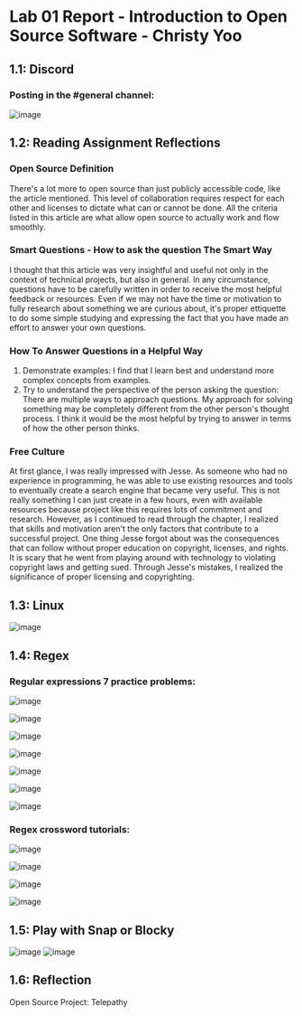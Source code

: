 # Lab 01 Report - Introduction to Open Source Software - Christy Yoo

1.1: Discord
------------
### Posting in the #general channel:
![image](https://user-images.githubusercontent.com/60198697/149564346-b3d84039-ae8b-443a-84f6-cfd2d18e50db.png)

1.2: Reading Assignment Reflections
-----------------------------------
### Open Source Definition
  There's a lot more to open source than just publicly accessible code, like the article mentioned. This level of collaboration requires respect for each other and licenses to dictate what can or cannot be done. All the criteria listed in this article are what allow open source to actually work and flow smoothly.
  
### Smart Questions - How to ask the question The Smart Way
  I thought that this article was very insightful and useful not only in the context of technical projects, but also in general. In any circumstance, questions have to be carefully written in order to receive the most helpful feedback or resources. Even if we may not have the time or motivation to fully research about something we are curious about, it's proper ettiquette to do some simple studying and expressing the fact that you have made an effort to answer your own questions.
  
### How To Answer Questions in a Helpful Way
  1. Demonstrate examples: I find that I learn best and understand more complex concepts from examples.
  2. Try to understand the perspective of the person asking the question: There are multiple ways to approach questions. My approach for solving something may be completely different from the other person's thought process. I think it would be the most helpful by trying to answer in terms of how the other person thinks.

### Free Culture
  At first glance, I was really impressed with Jesse. As someone who had no experience in programming, he was able to use existing resources and tools to eventually create a search engine that became very useful. This is not really something I can just create in a few hours, even with available resources because project like this requires lots of commitment and research. However, as I continued to read through the chapter, I realized that skills and motivation aren't the only factors that contribute to a successful project. One thing Jesse forgot about was the consequences that can follow without proper education on copyright, licenses, and rights. It is scary that he went from playing around with technology to violating copyright laws and getting sued. Through Jesse's mistakes, I realized the significance of proper licensing and copyrighting.
  
1.3: Linux
----------
![image](https://user-images.githubusercontent.com/60198697/149574936-40f72f7e-b241-4d0c-9b2e-91ed05f07580.png)

1.4: Regex
----------
### Regular expressions 7 practice problems:<br/>
![image](https://user-images.githubusercontent.com/60198697/149578059-fbafd137-4e29-4895-a522-d6f0892ac925.png)

![image](https://user-images.githubusercontent.com/60198697/149578128-847f6d0b-d1d8-42da-8e47-f599b7b03417.png)

![image](https://user-images.githubusercontent.com/60198697/149578196-d4ccab3a-fdf4-4d2f-9170-ce40644fd3de.png)

![image](https://user-images.githubusercontent.com/60198697/149578269-52fb45f6-0cf4-4843-8589-97e88202d5f6.png)

![image](https://user-images.githubusercontent.com/60198697/149578337-30459e12-f1b6-483c-9441-d6ebceecff5f.png)

![image](https://user-images.githubusercontent.com/60198697/149578379-8d682548-cb6b-4428-8909-8ddaa9ae0584.png)

![image](https://user-images.githubusercontent.com/60198697/149578449-108b9076-194a-4416-a0d8-7f4080da6325.png)

### Regex crossword tutorials:<br/>
![image](https://user-images.githubusercontent.com/60198697/149579083-9524d546-4356-4611-9787-3f1edafea2fd.png)

![image](https://user-images.githubusercontent.com/60198697/149579284-f61597c5-25ad-4aa5-8947-6d59cc7859d9.png)

![image](https://user-images.githubusercontent.com/60198697/149579343-5bc8ef91-6202-4243-bf53-ece8db2a7d98.png)

![image](https://user-images.githubusercontent.com/60198697/149579575-e30e3c38-b981-45cd-98a7-1bfd93ba2bbb.png)

1.5: Play with Snap or Blocky
-----------------------------
![image](https://user-images.githubusercontent.com/60198697/149581078-1fe70e37-7ff1-4cee-9aa9-1512840630e5.png)
![image](https://user-images.githubusercontent.com/60198697/149581138-25bc2fcc-1287-4d08-86ff-914fe371ed49.png)

1.6: Reflection
---------------
Open Source Project: Telepathy
